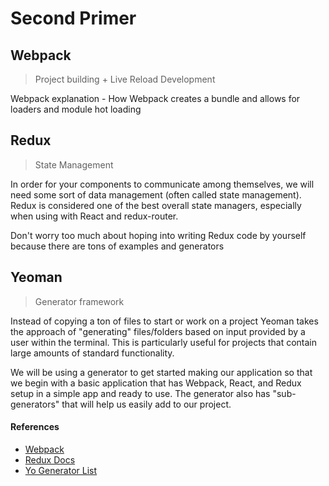 # Second Primer

## Webpack
> Project building + Live Reload Development

Webpack explanation - How Webpack creates a bundle and allows for loaders and module hot loading


## Redux
> State Management

In order for your components to communicate among themselves, we will need some sort of data management (often called state management). Redux is considered one of the best overall state managers, especially when using with React and redux-router.

Don't worry too much about hoping into writing Redux code by yourself because there are tons of examples and generators

## Yeoman
> Generator framework

Instead of copying a ton of files to start or work on a project Yeoman takes the approach of "generating" files/folders based on input provided by a user within the terminal. This is particularly useful for projects that contain large amounts of standard functionality.

We will be using a generator to get started making our application so that we begin with a basic application that has Webpack, React, and Redux setup in a simple app and ready to use. The generator also has "sub-generators" that will help us easily add to our project.


#### References
- [Webpack](https://webpack.github.io/)
- [Redux Docs](http://rackt.org/redux/)
- [Yo Generator List](http://www.w3schools.com/tags/)
